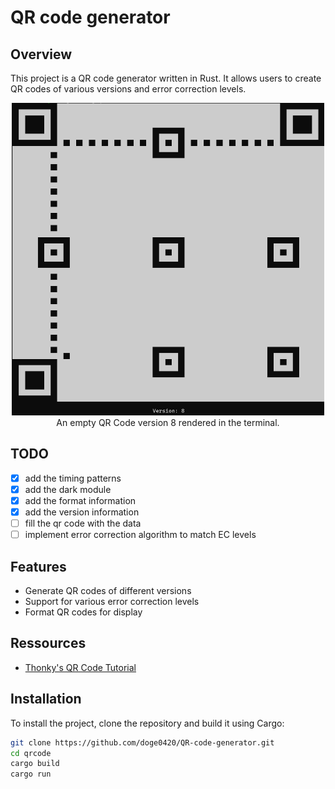 # QR code generator

## Overview

This project is a QR code generator written in Rust. It allows users to create QR codes of various versions and error
correction levels.

<div style="text-align: center;">
  <img src="./images/qrV8.png" alt="QR Code Version 8" width="500" height="500">
  <div>
    <text>
       An empty QR Code version 8 rendered in the terminal.
    </text>
  </div>
</div>

## TODO

- [x] add the timing patterns
- [x] add the dark module
- [x] add the format information
- [x] add the version information
- [ ] fill the qr code with the data
- [ ] implement error correction algorithm to match EC levels

## Features

- Generate QR codes of different versions
- Support for various error correction levels
- Format QR codes for display

## Ressources

- [Thonky's QR Code Tutorial](https://www.thonky.com/qr-code-tutorial/)

## Installation

To install the project, clone the repository and build it using Cargo:

```sh
git clone https://github.com/doge0420/QR-code-generator.git
cd qrcode
cargo build
cargo run
```